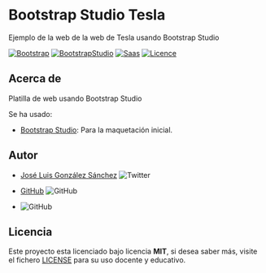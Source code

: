# Bootstrap Studio Tesla

Ejemplo de la web de la web de Tesla usando Bootstrap Studio

[![Bootstrap](https://img.shields.io/badge/Bootstrap-%20Ready-blueviolet)](https://getbootstrap.com/)
[![BootstrapStudio](https://img.shields.io/badge/BootstrapStudio-%20Ready-blue)](https://bootstrapstudio.io/)
[![Saas](https://img.shields.io/badge/Sass-%20Ready-ff69b4)](https://sass-lang.com/)
[![Licence](https://img.shields.io/github/license/joseluisgs/NodeMonRest)](https://github.com/joseluisgs/NodeMonRest/blob/master/LICENSE)

## Acerca de

Platilla de web usando Bootstrap Studio

Se ha usado:

- [Bootstrap Studio](https://bootstrapstudio.io/): Para la maquetación inicial.

## Autor

- [José Luis González Sánchez](https://twitter.com/joseluisgonsan) ![Twitter](https://img.shields.io/twitter/follow/joseluisgonsan?style=social)

* [GitHub](https://github.com/joseluisgs) ![GitHub](https://img.shields.io/github/followers/joseluisgs?style=social)

* ![GitHub](https://img.shields.io/github/last-commit/joseluisgs/bootstrapt-studio-bakery)

## Licencia

Este proyecto esta licenciado bajo licencia **MIT**, si desea saber más, visite el fichero [LICENSE](https://github.com/joseluisgs/notas-back-nem/blob/master/LICENSE) para su uso docente y educativo.
